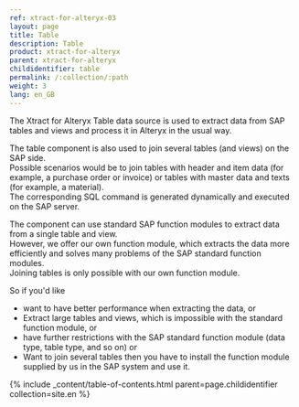 ```yaml
---
ref: xtract-for-alteryx-03
layout: page
title: Table
description: Table
product: xtract-for-alteryx
parent: xtract-for-alteryx
childidentifier: table
permalink: /:collection/:path
weight: 3
lang: en_GB
---
```


The Xtract for Alteryx Table data source is used to extract data from SAP tables and views and process it in Alteryx in the usual way. <br> 

The table component is also used to join several tables (and views) on the SAP side.<br> 
Possible scenarios would be to join tables with header and item data (for example, a purchase order or invoice) or tables with master data and texts (for example, a material). <br> 
The corresponding SQL command is generated dynamically and executed on the SAP server. <br> 

The component can use standard SAP function modules to extract data from a single table and view. <br> 
However, we offer our own function module, which extracts the data more efficiently and solves many problems of the SAP standard function modules. <br>
Joining tables is only possible with our own function module. <br> 

So if you'd like 
- want to have better performance when extracting the data, or 
- Extract large tables and views, which is impossible with the standard function module, or 
- have further restrictions with the SAP standard function module (data type, table type, and so on) or 
- Want to join several tables
then you have to install the function module supplied by us in the SAP system and use it. 

{% include _content/table-of-contents.html parent=page.childidentifier collection=site.en %}